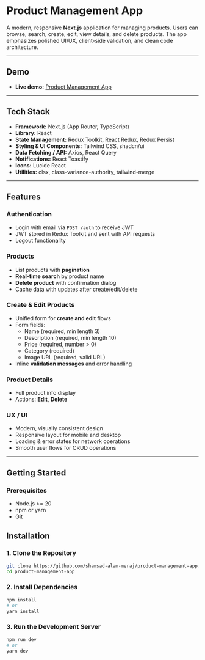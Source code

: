 # Product Management App

A modern, responsive **Next.js** application for managing products. Users can browse, search, create, edit, view details, and delete products. The app emphasizes polished UI/UX, client-side validation, and clean code architecture.

---

## Demo

- **Live demo:** [Product Management App](https://product-management-app-meraj.vercel.app/)

---

## Tech Stack

- **Framework:** Next.js (App Router, TypeScript)
- **Library:** React
- **State Management:** Redux Toolkit, React Redux, Redux Persist
- **Styling & UI Components:** Tailwind CSS, shadcn/ui
- **Data Fetching / API:** Axios, React Query
- **Notifications:** React Toastify
- **Icons:** Lucide React
- **Utilities:** clsx, class-variance-authority, tailwind-merge

---

## Features

### Authentication

- Login with email via `POST /auth` to receive JWT
- JWT stored in Redux Toolkit and sent with API requests
- Logout functionality

### Products

- List products with **pagination**
- **Real-time search** by product name
- **Delete product** with confirmation dialog
- Cache data with updates after create/edit/delete

### Create & Edit Products

- Unified form for **create and edit** flows
- Form fields:
  - Name (required, min length 3)
  - Description (required, min length 10)
  - Price (required, number > 0)
  - Category (required)
  - Image URL (required, valid URL)
- Inline **validation messages** and error handling

### Product Details

- Full product info display
- Actions: **Edit**, **Delete**

### UX / UI

- Modern, visually consistent design
- Responsive layout for mobile and desktop
- Loading & error states for network operations
- Smooth user flows for CRUD operations

---

## Getting Started

### Prerequisites

- Node.js >= 20
- npm or yarn
- Git

## Installation

### 1. Clone the Repository

```bash
git clone https://github.com/shamsad-alam-meraj/product-management-app.git
cd product-management-app
```

### 2. Install Dependencies

```bash
npm install
# or
yarn install
```

### 3. Run the Development Server

```bash
npm run dev
# or
yarn dev
```
